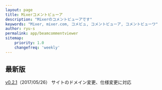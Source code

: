 ```yaml
---
layout: page
title: Mixerコメントビューア
description: "Mixerのコメントビューアです"
keywords: "Mixer, mixer.com, コメビュ, コメントビューア, コメントビューワ"
author: ryu-s
permalink: app/beamcommentviewer
sitemap:
    priority: 1.0
    changefreq: 'weekly'	
---
```


## 最新版
[v0.2.1](http://int-main.ddo.jp/app/MixerCommentViewer_v0.2.1.zip)（2017/05/26） サイトのドメイン変更、仕様変更に対応  

